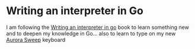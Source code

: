 # Writing an interpreter in Go

I am following the [Writing an interpreter in go](https://interpreterbook.com/) book to learn something new and to
deepen my knowledge in Go... also to learn to type on my new [Aurora Sweep](https://splitkb.com/products/aurora-sweep)
keyboard